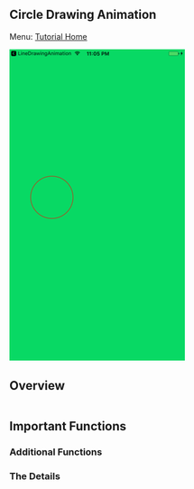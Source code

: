 ## Circle Drawing Animation
Menu: [Tutorial Home](../../README.md)

![Screenshot](screenshot-small.png)

## Overview


```swift
```

## Important Functions

### Additional Functions


### The Details
